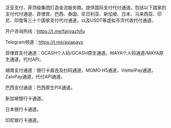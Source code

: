 泛亚支付，菲顶级集团打造金流服务商。提供国际支付代付通道。包括以下国家的支付代付通道、菲律宾、巴西、泰国、尼日利亚、新加坡、日本、马来西亚、印尼、印度等三十个国家支付代付通道，以及USDT等虚拟币货代收代付通道。

开户咨询热线：https://t.me/fanyazhifu

Telegram频道：https://t.me/aviapays

菲律宾支付通道：GCASH个人码/GCASH原生通道。MAYA个人码通道/MAYA原生通道，代付API。

越南支付通道：银行卡直连及扫码通道，MOMO H5通道，ViettelPay通道，ZaloPay通道，代付API通道。

巴西支付通道：巴西原生PIX通道。

新加坡银行卡通道。

日本银行卡通道。

印尼银行卡通道。
